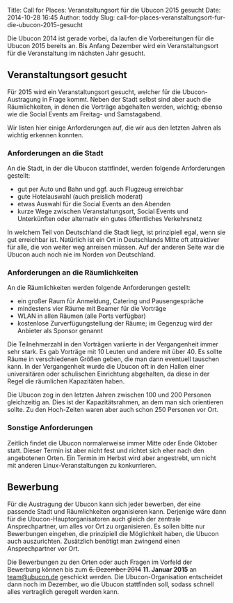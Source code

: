 Title: Call for Places: Veranstaltungsort für die Ubucon 2015 gesucht
Date: 2014-10-28 16:45
Author: toddy
Slug: call-for-places-veranstaltungsort-fur-die-ubucon-2015-gesucht

Die Ubucon 2014 ist gerade vorbei, da laufen die Vorbereitungen für die
Ubucon 2015 bereits an. Bis Anfang Dezember wird ein Veranstaltungsort
für die Veranstaltung im nächsten Jahr gesucht.


Veranstaltungsort gesucht
-------------------------


Für 2015 wird ein Veranstaltungsort gesucht, welcher für die
Ubucon-Austragung in Frage kommt. Neben der Stadt selbst sind aber auch
die Räumlichkeiten, in denen die Vorträge abgehalten werden, wichtig;
ebenso wie die Social Events am Freitag- und Samstagabend.


Wir listen hier einige Anforderungen auf, die wir aus den letzten Jahren
als wichtig erkennen konnten.


### Anforderungen an die Stadt


An die Stadt, in der die Ubucon stattfindet, werden folgende
Anforderungen gestellt:


-   gut per Auto und Bahn und ggf. auch Flugzeug erreichbar
-   gute Hotelauswahl (auch preislich moderat)
-   etwas Auswahl für die Social Events an den Abenden
-   kurze Wege zwischen Veranstaltungsort, Social Events und
    Unterkünften oder alternativ ein gutes öffentliches Verkehrsnetz


In welchem Teil von Deutschland die Stadt liegt, ist prinzipiell egal,
wenn sie gut erreichbar ist. Natürlich ist ein Ort in Deutschlands Mitte
oft attraktiver für alle, die von weiter weg anreisen müssen. Auf der
anderen Seite war die Ubucon auch noch nie im Norden von Deutschland.


### Anforderungen an die Räumlichkeiten


An die Räumlichkeiten werden folgende Anforderungen gestellt:


-   ein großer Raum für Anmeldung, Catering und Pausengespräche
-   mindestens vier Räume mit Beamer für die Vorträge
-   WLAN in allen Räumen (alle Ports verfügbar)
-   kostenlose Zurverfügungstellung der Räume; im Gegenzug wird der
    Anbieter als Sponsor genannt


Die Teilnehmerzahl in den Vorträgen variierte in der Vergangenheit immer
sehr stark. Es gab Vorträge mit 10 Leuten und andere mit über 40. Es
sollte Räume in verschiedenen Größen geben, die man dann eventuell
tauschen kann. In der Vergangenheit wurde die Ubucon oft in den Hallen
einer universitären oder schulischen Einrichtung abgehalten, da diese in
der Regel die räumlichen Kapazitäten haben.


Die Ubucon zog in den letzten Jahren zwischen 100 und 200 Personen
gleichzeitig an. Dies ist der Kapazitätsrahmen, an dem man sich
orientieren sollte. Zu den Hoch-Zeiten waren aber auch schon 250
Personen vor Ort.


### Sonstige Anforderungen


Zeitlich findet die Ubucon normalerweise immer Mitte oder Ende Oktober
statt. Dieser Termin ist aber nicht fest und richtet sich eher nach den
angebotenen Orten. Ein Termin im Herbst wird aber angestrebt, um nicht
mit anderen Linux-Veranstaltungen zu konkurrieren.


Bewerbung
---------


Für die Austragung der Ubucon kann sich jeder bewerben, der eine
passende Stadt und Räumlichkeiten organisieren kann. Derjenige wäre dann
für die Ubucon-Hauptorganisatoren auch gleich der zentrale
Ansprechpartner, um alles vor Ort zu organisieren. Es sollen bitte nur
Bewerbungen eingehen, die prinzipiell die Möglichkeit haben, die Ubucon
auch auszurichten. Zusätzlich benötigt man zwingend einen
Ansprechpartner vor Ort.


Die Bewerbungen zu den Orten oder auch Fragen im Vorfeld der Bewerbung
können bis zum ~~6. Dezember 2014~~ **11. Januar 2015** an
<team@ubucon.de> geschickt werden. Die Ubucon-Organisation entscheidet
dann noch im Dezember, wo die Ubucon stattfinden soll, sodass schnell
alles vertraglich geregelt werden kann.



